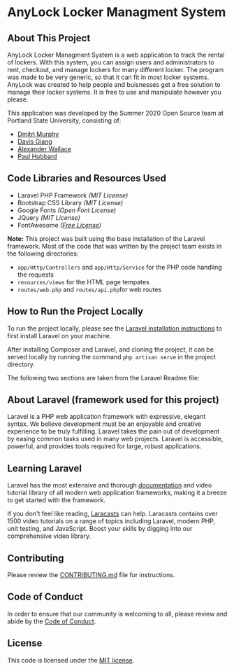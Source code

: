 # AnyLock Locker Managment System

## About This Project
 
AnyLock Locker Managment System is a web application to track the rental of lockers. With this system, you can assign users and administrators to rent, checkout, and manage lockers for many different locker. The program was made to be very generic, so that it can fit in most locker systems. AnyLock was created to help people and buisnesses get a free solution to manage their locker systems. It is free to use and manipulate however you please. 
 

This application was developed by the Summer 2020 Open Source team at Portland State University, consisting of: 

- [Dmitri Murphy](https://github.com/Dmitri-2)
- [Davis Giang](https://github.com/giangdavis)
- [Alexander Wallace](https://github.com/AlexAtPSU)
- [Paul Hubbard](https://github.com/phubbard67)

## Code Libraries and Resources Used  

- Laravel PHP Framework _(MIT License)_
- Bootstrap CSS Library _(MIT License)_
- Google Fonts _(Open Font License)_
- JQuery _(MIT License)_
- FontAwesome _([Free License](https://fontawesome.com/license/free))_

**Note:** This project was built using the base installation of the Laravel framework. 
Most of the code that was written by the project team exists in the following directories: 

- `app/Http/Controllers` and `app/Http/Service` for the PHP code handling the requests 
- `resources/views`  for the HTML page tempates
- `routes/web.php` and `routes/api.php`for web routes  
 

## How to Run the Project Locally

To run the project locally, please see the [Laravel installation instructions](https://laravel.com/docs/7.x/installation) to first install Laravel on your machine.

After installing Composer and Laravel, and cloning the project, it can be served locally by running the command `php artisan serve` in the project directory.  

The following two sections are taken from the Laravel Readme file: 

## About Laravel (framework used for this project)

Laravel is a PHP web application framework with expressive, elegant syntax. 
We believe development must be an enjoyable and creative experience to be truly fulfilling. 
Laravel takes the pain out of development by easing common tasks used in many web projects. 
Laravel is accessible, powerful, and provides tools required for large, robust applications.


## Learning Laravel

Laravel has the most extensive and thorough [documentation](https://laravel.com/docs) and video tutorial library of all modern web application frameworks, making it a breeze to get started with the framework.

If you don't feel like reading, [Laracasts](https://laracasts.com) can help. Laracasts contains over 1500 video tutorials on a range of topics including Laravel, modern PHP, unit testing, and JavaScript. Boost your skills by digging into our comprehensive video library.


## Contributing

Please review the [CONTRIBUTING.md](https://github.com/Dmitri-2/AnyLock-LS/blob/master/CONTRIBUTING.md) file for instructions. 

## Code of Conduct

In order to ensure that our community is welcoming to all, please review and abide by the [Code of Conduct](https://github.com/Dmitri-2/AnyLock-LS/blob/master/CODE_OF_CONDUCT.md).


## License

This code is licensed under the [MIT license](https://opensource.org/licenses/MIT).
